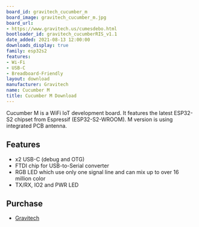 ```yaml
---
board_id: gravitech_cucumber_m
board_image: gravitech_cucumber_m.jpg
board_url:
- https://www.gravitech.us/cumesdebo.html
bootloader_id: gravitech_cucumberRIS_v1.1
date_added: 2021-08-13 12:00:00
downloads_display: true
family: esp32s2
features:
- Wi-Fi
- USB-C
- Breadboard-Friendly
layout: download
manufacturer: Gravitech
name: Cucumber M
title: Cucumber M Download
---
```


Cucumber M is a WiFi IoT development board. It features the latest ESP32-S2 chipset from Espressif (ESP32-S2-WROOM). M version is using integrated PCB antenna.

## Features

- x2 USB-C (debug and OTG)
- FTDI chip for USB-to-Serial converter
- RGB LED which use only one signal line and can mix up to over 16 million color
- TX/RX, IO2 and PWR LED

## Purchase

* [Gravitech](https://www.gravitech.us/cumesdebo.html)
